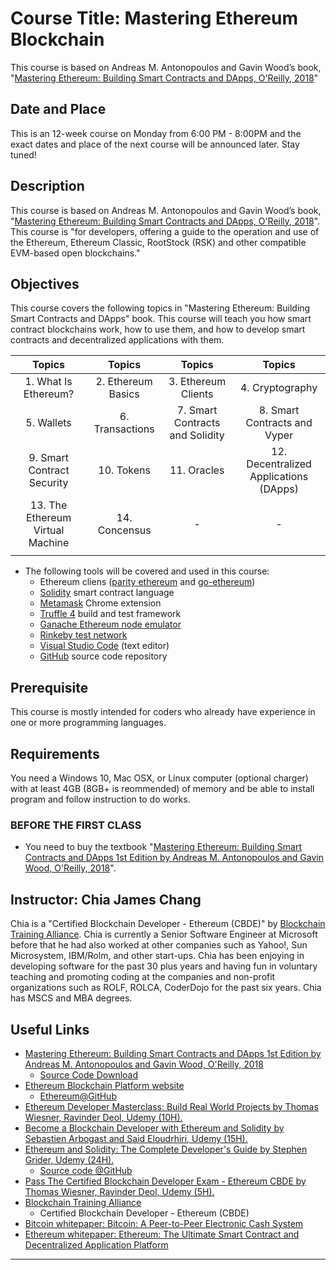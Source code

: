 # Course Title: Mastering Ethereum Blockchain
This course is based on Andreas M. Antonopoulos and Gavin Wood’s book, "[Mastering Ethereum: Building Smart Contracts and DApps, O'Reilly, 2018](https://ethereumbook.info/)"

## Date and Place
This is an 12-week course on Monday from 6:00 PM - 8:00PM and the exact dates and place of the next course will be announced later. Stay tuned!

## Description
This course is based on Andreas M. Antonopoulos and Gavin Wood’s book, "[Mastering Ethereum: Building Smart Contracts and DApps, O'Reilly, 2018](https://ethereumbook.info/)". This course is "for developers, offering a guide to the operation and use of the Ethereum, Ethereum Classic, RootStock (RSK) and other compatible EVM-based open blockchains."

## Objectives
This course covers the following topics in "Mastering Ethereum: Building Smart Contracts and DApps" book. This course will teach you how smart contract blockchains work, how to use them, and how to develop smart contracts and decentralized applications with them.

| Topics | Topics | Topics | Topics |
|:------:|:------:|:------:|:------:|
| 1. What Is Ethereum? | 2. Ethereum Basics | 3. Ethereum Clients | 4. Cryptography |
| 5. Wallets | 6. Transactions | 7. Smart Contracts and Solidity | 8. Smart Contracts and Vyper |
| 9. Smart Contract Security | 10. Tokens | 11. Oracles | 12. Decentralized Applications (DApps) |
| 13. The Ethereum Virtual Machine | 14. Concensus | - | - |
||||||

* The following tools will be covered and used in this course:
    * Ethereum cliens ([parity ethereum](https://www.parity.io/ethereum/) and [go-ethereum](https://www.ethereum.org/))
    * [Solidity](https://solidity.readthedocs.io/en/v0.5.4/) smart contract language
    * [Metamask](https://metamask.io/) Chrome extension
    * [Truffle 4](https://truffleframework.com/) build and test framework
    * [Ganache Ethereum node emulator](https://truffleframework.com/ganache)
    * [Rinkeby test network](https://www.rinkeby.io/#stats)
    * [Visual Studio Code](https://code.visualstudio.com/) (text editor)
    * [GitHub](https://github.com/) source code repository

## Prerequisite
This course is mostly intended for coders who already have experience in one or more programming languages.

## Requirements
You need a Windows 10, Mac OSX, or Linux computer (optional charger) with at least 4GB (8GB+ is reommended) of memory and be able to install program and follow instruction to do works.

### BEFORE THE FIRST CLASS
* You need to buy the textbook "[Mastering Ethereum: Building Smart Contracts and DApps 1st Edition by Andreas M. Antonopoulos and Gavin Wood, O'Reilly, 2018](https://ethereumbook.info/)".

## Instructor: Chia James Chang
Chia is a "Certified Blockchain Developer - Ethereum (CBDE)" by [Blockchain Training Alliance](https://blockchaintrainingalliance.com/products/cbde).
Chia is currently a Senior Software Engineer at Microsoft before that he had also worked at other companies such as Yahoo!, Sun Microsystem, IBM/Rolm, and other start-ups. Chia has been enjoying in developing software for the past 30 plus years and having fun in voluntary teaching and promoting coding at the companies and non-profit organizations such as ROLF, ROLCA, CoderDojo for the past six years. Chia has MSCS and MBA degrees.

## Useful Links
* [Mastering Ethereum: Building Smart Contracts and DApps 1st Edition by Andreas M. Antonopoulos and Gavin Wood, O'Reilly, 2018](https://ethereumbook.info/)
    * [Source Code Download](https://github.com/ethereumbook/ethereumbook)
* [Ethereum Blockchain Platform website](https://ethereum.org/)
    * [Ethereum@GitHub](https://github.com/ethereum)
* [Ethereum Developer Masterclass: Build Real World Projects by Thomas Wiesner, Ravinder Deol, Udemy (10H).](https://www.udemy.com/ethereum-masterclass/)
* [Become a Blockchain Developer with Ethereum and Solidity by Sebastien Arbogast and Said Eloudrhiri, Udemy (15H).](https://www.udemy.com/getting-started-with-ethereum-solidity-development/)
* [Ethereum and Solidity: The Complete Developer's Guide by Stephen Grider, Udemy (24H).](https://www.udemy.com/ethereum-and-solidity-the-complete-developers-guide/)
   * [Source code @GitHub](https://github.com/StephenGrider/EthereumCasts)
* [Pass The Certified Blockchain Developer Exam - Ethereum CBDE by Thomas Wiesner, Ravinder Deol, Udemy (5H).](https://www.udemy.com/ethereum-blockchain-certification/)
* [Blockchain Training Alliance](https://blockchaintrainingalliance.com/products/cbde)
    * Certified Blockchain Developer - Ethereum (CBDE)
* [Bitcoin whitepaper: Bitcoin: A Peer-to-Peer Electronic Cash System](https://bitcoin.org/bitcoin.pdf)
* [Ethereum whitepaper: Ethereum: The Ultimate Smart Contract and Decentralized Application Platform](http://web.archive.org/web/20131228111141/http://vbuterin.com/ethereum.html)

---
